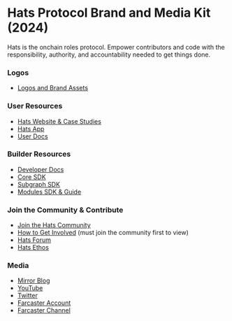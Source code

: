 # **Hats Protocol Brand and Media Kit (2024)**
Hats is the onchain roles protocol. Empower contributors and code with the responsibility, authority, and accountability needed to get things done.

### **Logos**
* [Logos and Brand Assets](https://www.figma.com/file/elPZPUOJxVOaHjsVdxGvnf/Hats-Brand-Assets-(public)?type=design&node-id=0%3A1&mode=design&t=0kyxnYRsPRtsdelY-1)

### **User Resources**
* [Hats Website & Case Studies](https://hatsprotocol.xyz/)
* [Hats App](https://app.hatsprotocol.xyz/)
* [User Docs](https://docs.hatsprotocol.xyz/)

### **Builder Resources**
* [Developer Docs](https://docs.hatsprotocol.xyz/for-developers/hats-protocol-overview)
* [Core SDK](https://docs.hatsprotocol.xyz/for-developers/v1-sdk/core)
* [Subgraph SDK](https://docs.hatsprotocol.xyz/for-developers/v1-sdk/subgraph)
* [Modules SDK & Guide](https://docs.hatsprotocol.xyz/for-developers/hats-modules)

### **Join the Community & Contribute**
* [Join the Hats Community](http://community.hatsprotocol.xyz)
* [How to Get Involved](https://app.charmverse.io/hats-protocol/page-5758642344776805) (must join the community first to view)
* [Hats Forum](forum.hatsprotocol.xyz)
* [Hats Ethos](https://www.hatsprotocol.xyz/ethos)

### **Media**
* [Mirror Blog](https://hats.mirror.xyz/)
* [YouTube](https://www.youtube.com/@HatsProtocol)
* [Twitter](https://twitter.com/hatsprotocol)
* [Farcaster Account](https://warpcast.com/hatsprotocol)
* [Farcaster Channel](https://warpcast.com/~/channel/hatsprotocol)
